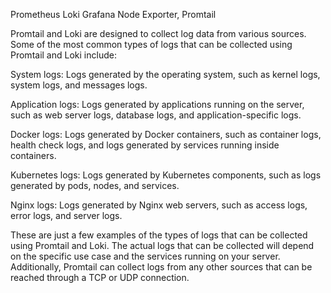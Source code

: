 Prometheus Loki Grafana Node Exporter, Promtail

Promtail and Loki are designed to collect log data from various sources. Some of the most common types of logs that can be collected using Promtail and Loki include:

System logs: Logs generated by the operating system, such as kernel logs, system logs, and messages logs.

Application logs: Logs generated by applications running on the server, such as web server logs, database logs, and application-specific logs.

Docker logs: Logs generated by Docker containers, such as container logs, health check logs, and logs generated by services running inside containers.

Kubernetes logs: Logs generated by Kubernetes components, such as logs generated by pods, nodes, and services.

Nginx logs: Logs generated by Nginx web servers, such as access logs, error logs, and server logs.

These are just a few examples of the types of logs that can be collected using Promtail and Loki. The actual logs that can be collected will depend on the specific use case and the services running on your server. Additionally, Promtail can collect logs from any other sources that can be reached through a TCP or UDP connection.